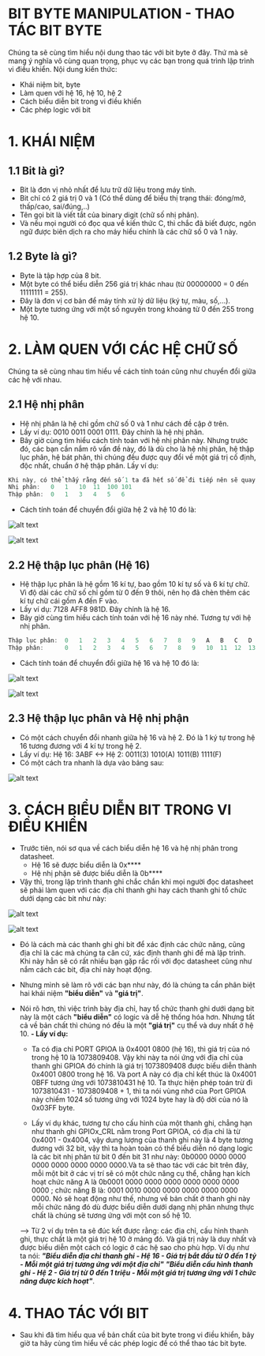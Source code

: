 # BIT BYTE MANIPULATION - THAO TÁC BIT BYTE
Chúng ta sẽ cùng tìm hiểu nội dung thao tác với bit byte ở đây. Thứ mà sẽ mang ý nghĩa vô cùng quan trọng, phục vụ các bạn trong quá trình lập trình vi điều khiển.
Nội dung kiến thức:
- Khái niệm bit, byte
- Làm quen với hệ 16, hệ 10, hệ 2
- Cách biểu diễn bit trong vi điều khiển
- Các phép logic với bit

# 1. KHÁI NIỆM
## 1.1 Bit là gì?
- Bit là đơn vị nhỏ nhất để lưu trữ dữ liệu trong máy tính.
- Bit chỉ có 2 giá trị 0 và 1 (Có thể dùng để biểu thị trạng thái: đóng/mở, thấp/cao, sai/đúng,..)
- Tên gọi bit là viết tắt của binary digit (chữ số nhị phân).
- Và nếu mọi người có đọc qua về kiến thức C, thì chắc đã biết được, ngôn ngữ được biên dịch ra cho máy hiểu chính là các chữ số 0 và 1 này.

## 1.2 Byte là gì?
- Byte là tập hợp của 8 bit.
- Một byte có thể biểu diễn 256 giá trị khác nhau (từ 00000000 = 0 đến 11111111 = 255).
- Đây là đơn vị cơ bản để máy tính xử lý dữ liệu (ký tự, màu, số,...).
- Một byte tương ứng với một số nguyên trong khoảng từ 0 đến 255 trong hệ 10.

# 2. LÀM QUEN VỚI CÁC HỆ CHỮ SỐ
Chúng ta sẽ cùng nhau tìm hiểu về cách tính toán cũng như chuyển đổi giữa các hệ với nhau.
## 2.1 Hệ nhị phân
- Hệ nhị phân là hệ chỉ gồm chữ số 0 và 1 như cách đề cập ở trên.
- Lấy ví dụ: 0010 0011 0001 0111. Đây chính là hệ nhị phân.
- Bây giờ cùng tìm hiểu cách tính toán với hệ nhị phân này. Nhưng trước đó, các bạn cần nắm rõ vấn đề này, đó là dù cho là hệ nhị phân, hệ thập lục phân, hệ bát phân, thì chúng đều được quy đổi về một giá trị cố định, độc nhất, chuẩn ở hệ thập phân. Lấy ví dụ:

```cpp
Khi này, có thể thấy rằng đến số 1 ta đã hết số để đi tiếp nên sẽ quay về 0 và tăng chữ số phía trước lên 1, tương tự cho các số phía sau
Nhị phân:   0   1   10  11  100 101
Thập phân:  0   1   3   4   5   6
```

- Cách tính toán để chuyển đổi giữa hệ 2 và hệ 10 đó là:

![alt text](image-2.png)

![alt text](image-3.png)

## 2.2 Hệ thập lục phân (Hệ 16)
- Hệ thập lục phân là hệ gồm 16 kí tự, bao gồm 10 kí tự số và 6 kí tự chữ. Vì độ dài các chữ số chỉ gồm từ 0 đến 9 thôi, nên họ đã chèn thêm các kí tự chữ cái gồm A đến F vào.
- Lấy ví dụ: 7128 AFF8 981D. Đây chính là hệ 16.
- Bây giờ cùng tìm hiểu cách tính toán với hệ 16 này nhé. Tương tự với hệ nhị phân.

```cpp
Thập lục phân:  0   1   2   3   4   5   6   7   8   9   A   B   C   D   E   F   10  11  12
Thập phân:      0   1   2   3   4   5   6   7   8   9   10  11  12  13  14  15  16  17  18
```

- Cách tính toán để chuyển đổi giữa hệ 16 và hệ 10 đó là:

![alt text](image.png)

![alt text](image-1.png)

## 2.3 Hệ thập lục phân và Hệ nhị phận
- Có một cách chuyển đổi nhanh giữa hệ 16 và hệ 2. Đó là 1 ký tự trong hệ 16 tương đương với 4 kí tự trong hệ 2.
- Lấy ví dụ: Hệ 16: 3ABF <-> Hệ 2: 0011(3) 1010(A) 1011(B) 1111(F)
- Có một cách tra nhanh là dựa vào bảng sau:

![alt text](image-4.png)

# 3. CÁCH BIỂU DIỄN BIT TRONG VI ĐIỀU KHIỂN
- Trước tiên, nói sơ qua về cách biểu diễn hệ 16 và hệ nhị phân trong datasheet.
  - Hệ 16 sẽ được biểu diễn là 0x****
  - Hệ nhị phận sẽ được biểu diễn là 0b****
- Vậy thì, trong lập trình thanh ghi chắc chắn khi mọi người đọc datasheet sẽ phải làm quen với các địa chỉ thanh ghi hay cách thanh ghi tổ chức dưới dạng các bit như này:

![alt text](image-6.png)

![alt text](image-5.png)


- Đó là cách mà các thanh ghi ghi bit để xác định các chức năng, cũng địa chỉ là các mà chúng ta căn cứ, xác định thanh ghi để mà lập trình. Khi này hẳn sẽ có rất nhiều bạn gặp rắc rối với đọc datasheet cũng như nắm cách các bit, địa chỉ này hoạt động.
- Nhưng mình sẽ làm rõ với các bạn như này, đó là chúng ta cần phân biệt hai khái niệm **"biểu diễn"** và **"giá trị"**.
- Nói rõ hơn, thì việc trình bày địa chỉ, hay tổ chức thanh ghi dưới dạng bit này là một cách **"biểu diễn"** có logic và dễ hệ thống hóa hơn. Nhưng tất cả về bản chất thì chúng nó đều là một **"giá trị"** cụ thể và duy nhất ở hệ 10.
**- Lấy ví dụ:**
  - Ta có địa chỉ PORT GPIOA là 0x4001 0800 (hệ 16), thì giá trị của nó trong hệ 10 là 1073809408. Vậy khi này ta nói ứng với địa chỉ của thanh ghi GPIOA đó chính là giá trị 1073809408 được biểu diễn thành 0x4001 0800 trong hệ 16. Và port A này có địa chỉ kết thúc là 0x4001 0BFF tương ứng với 1073810431 hệ 10. Ta thực hiện phép toán trừ đi 1073810431 - 1073809408 + 1, thì ta nói vùng nhớ của Port GPIOA này chiếm 1024 số tương ứng với 1024 byte hay là độ dời của nó là 0x03FF byte.<br>

  - Lấy ví dụ khác, tương tự cho cấu hình của một thanh ghi, chẳng hạn như thanh ghi GPIOx_CRL nằm trong Port GPIOA, có địa chỉ là từ
  0x4001 - 0x4004, vậy dung lượng của thanh ghi này là 4 byte tương đương với 32 bit, vậy thì ta hoàn toàn có thể biểu diễn nó dạng logic là các bit nhị phân từ bit 0 đến bit 31 như này: 0b0000 0000 0000 0000 0000 0000 0000 0000.Và ta sẽ thao tác với các bit trên đây, mỗi một bit ở các vị trí sẽ có một chức năng cụ thể, chẳng hạn kích hoạt chức năng A là 0b0001 0000 0000 0000 0000 0000 0000 0000
  ; chức năng B là: 0001 0010 0000 0000 0000 0000 0000 0000. Nó sẽ hoạt động như thế, nhưng về bản chất ở thanh ghi này mỗi chức năng đó dù được biểu diễn dưới dạng nhị phân nhưng thực chất là chúng sẽ tương ứng với một con số hệ 10.

  --> Từ 2 ví dụ trên ta sẽ đúc kết được rằng: các địa chỉ, cấu hình thanh ghi, thực chất là một giá trị hệ 10 ở mảng đó. Và giá trị này là duy nhất và được biểu diễn một cách có logic ở các hệ sao cho phù hợp. Ví dụ như ta nói: ***"Biểu diễn địa chỉ thanh ghi - Hệ 16 - Giá trị bắt đầu từ 0 đến 1 tỷ - Mỗi một giá trị tương ứng với một địa chỉ"*** ***"Biểu diễn cấu hình thanh ghi - Hệ 2 - Giá trị từ 0 đến 1 triệu - Mỗi một giá trị tương ứng với 1 chức năng được kích hoạt"***.

# 4. THAO TÁC VỚI BIT
- Sau khi đã tìm hiểu qua về bản chất của bit byte trong vi điều khiển, bây giờ ta hãy cùng tìm hiểu về các phép logic để có thể thao tác bit byte.






